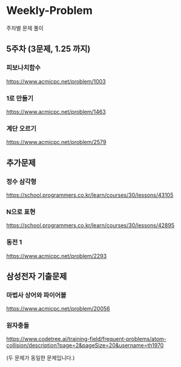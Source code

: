 # Weekly-Problem
주차별 문제 풀이

## 5주차 (3문제, 1.25 까지)

### 피보나치함수
https://www.acmicpc.net/problem/1003

### 1로 만들기
https://www.acmicpc.net/problem/1463

### 계단 오르기
https://www.acmicpc.net/problem/2579

## 추가문제

### 정수 삼각형
https://school.programmers.co.kr/learn/courses/30/lessons/43105

### N으로 표현
https://school.programmers.co.kr/learn/courses/30/lessons/42895

### 동전 1
https://www.acmicpc.net/problem/2293

## 삼성전자 기출문제

### 마법사 상어와 파이어볼
https://www.acmicpc.net/problem/20056
### 원자충돌
https://www.codetree.ai/training-field/frequent-problems/atom-collision/description?page=2&pageSize=20&username=th1970

(두 문제가 동일한 문제입니다.)

